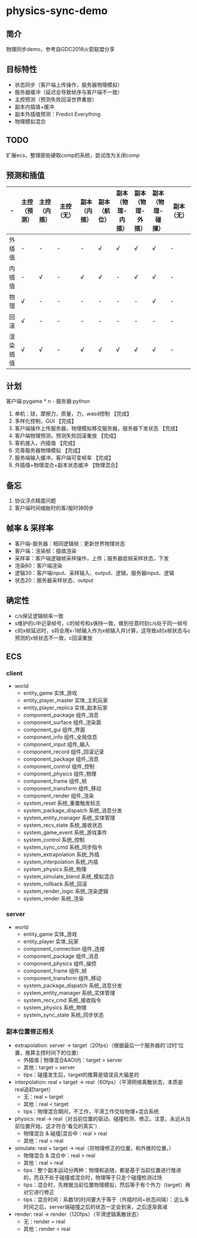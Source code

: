 # physics-sync-demo

## 简介
物理同步demo，参考自GDC2018火箭联盟分享

## 目标特性
- 状态同步（客户端上传操作，服务器物理模拟）
- 服务器缓冲（延迟会导致帧序与客户端不一致）
- 主控预测（预测失败回滚世界重放）
- 副本内插值+缓冲
- 副本外插值预测：Predict Everything
- 物理模拟混合

## TODO
扩展ecs，整理那些硬取comp的系统，尝试改为关闭comp

## 预测和插值
|-      |主控（预测）|主控（内插）|主控（无）|副本（内插）|副本（航位）|副本（物理-内插）|副本（物理-外插）|副本（物理-碰撞）|副本（无）|
|----   |----      |----      |----    |----      |----     |----          |----          |----          |----    |
|外插值  |-         |-         |-       |-         |√         |√            |√             |√             |-       |
|内插值  |-         |√         |-       |√         |√         |-            |√             |√             |-       |
|物理   |√          |-        |-        |-        |-         |-             |-             |√             |-       |
|回滚   |√          |-        |-        |-        |-         |-             |-             |-             |-       |
|渲染插值|√          |√        |-        |√        |√         |√             |√             |√             |-       |

## 计划
客户端:pygame * n - 服务器:python
1. 单机：球，摩擦力，质量，力，wasd控制 【完成】
2. 多样化控制，GUI 【完成】
3. 客户端操作上传服务器，物理模拟移交服务器，服务器下发状态 【完成】
4. 客户端物理预测，预测失败回滚重放 【完成】
5. 客机接入，内插值 【完成】
6. 完善服务器物理模拟 【完成】
7. 服务端输入缓冲，客户端可变帧率 【完成】
8. 外插值+物理混合+副本状态缓冲 【物理混合】

## 备忘
1. 协议浮点精度问题
2. 客户端时间缩胀时的客/服时钟同步

## 帧率 & 采样率
- 客户端-服务器：相同逻辑帧：更新世界物理状态
- 客户端：渲染帧：插值渲染
- 采样率：客户端逻辑帧采样操作，上传；服务器低频采样状态，下发
- 渲染60：客户端渲染
- 逻辑30：客户端input、采样输入、output、逻辑，服务器input、逻辑
- 状态20：服务器采样状态、output

## 确定性
- c/s保证逻辑帧率一致
- s维护的c中记录帧号，c的帧号和s保持一致，做到任意时刻c/s处于同一帧号
- c的x帧延迟时，s将会用x-1帧输入作为x帧输入并计算，这导致s的x帧状态与c预测的x帧状态不一致，c回滚重放

## ECS
### client
- world
  - entity_game 实体_游戏
  - entity_player_master 实体_主机玩家
  - entity_player_replica 实体_副本玩家
  - component_package 组件_消息
  - component_surface 组件_渲染面
  - component_gui 组件_界面
  - component_info 组件_全局信息
  - component_input 组件_输入
  - component_record 组件_回滚记录
  - component_package 组件_消息
  - component_control 组件_控制
  - component_physics 组件_物理
  - component_frame 组件_帧
  - component_transform 组件_移动
  - component_render 组件_渲染
  - system_reset 系统_重置触发标志
  - system_package_dispatch 系统_消息分发
  - system_entity_manager 系统_实体管理
  - system_recv_state 系统_接收状态
  - system_game_event 系统_游戏事件
  - system_control 系统_控制
  - system_sync_cmd 系统_同步指令
  - system_extrapolation 系统_外插
  - system_interpolation 系统_内插
  - system_physics 系统_物理
  - system_simulate_blend 系统_模拟混合
  - system_rollback 系统_回滚
  - system_render_logic 系统_渲染逻辑
  - system_render 系统_渲染

### server
- world
  - entity_game 实体_游戏
  - entity_player 实体_玩家
  - component_connection 组件_连接
  - component_package 组件_消息
  - component_physics 组件_操控
  - component_frame 组件_帧
  - component_transform 组件_移动
  - system_package_dispatch 系统_消息分发
  - system_entity_manager 系统_实体管理
  - system_recv_cmd 系统_接收指令
  - system_physics 系统_物理
  - system_sync_state 系统_同步状态

### 副本位置修正相关
- extrapolation: server -> target（20fps）（根据最后一个服务器的'过时'位置，推算主控时间下的位置）
  - 外插值 | 物理混合&AOI内：target > server
  - 其他：target = server
  - tips：碰撞发生后，target的推算是错误且大偏差的
- interpolation: real + target -> real（60fps）（平滑网络离散状态，本质是real追赶target）
  - 无：real = target
  - 其他：real < target
  - tips：物理混合期间，不工作，平滑工作交给物理+混合系统
- physics: real -> real（对当前位置的驱动、碰撞检测、修正。注意，永远从当前位置开始，这才符合'看见的真实'）
  - 物理混合 & 碰撞|混合中：real > real
  - 其他：real = real
- simulate: real + target -> real（将物理修正的位置，和外推的位置，）
  - 物理混合 & 混合中：real > real
  - 其他：real = real
  - tips：整个副本运动分两种：物理和追随，都是基于当前位置进行推进的，而且不处于碰撞或混合时，物理等于只走个碰撞检测过场
  - tips：混合时，先根据当前位置物理模拟，然后等于有个外力（target）再对它进行修正
  - tips：混合时间：系数1的时间要大于等于（外插时间+状态间隔）：这么多时间之后，server端碰撞之后的状态一定会到来，之后逐渐衰减
- render: real -> render（120fps）（平滑逻辑离散状态）
  - 无：render = real
  - 其他：render < real
